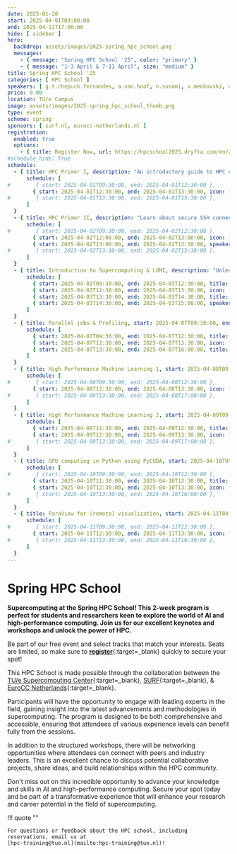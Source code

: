 ```yaml
---
date: 2025-01-28
start: 2025-04-01T09:00:00
end: 2025-04-11T17:00:00
hide: [ sidebar ]
hero:
  backdrop: assets/images/2025-spring_hpc_school.png
  messages:
    - { message: "Spring HPC School '25", color: "primary" }
    - { message: "1-3 April & 7-11 April", size: "medium" }
title: Spring HPC School '25
categories: [ HPC School ]
speakers: [ g.t.chepuck.fernandes, a.van.hoof, n.sunami, v.menkovski, evertvanvlietcfd, r.ozcelik, universityracing ]
price: 0.00
location: TU/e Campus
image: assets/images/2025-spring_hpc_school_thumb.png
type: event
scheme: spring
sponsors: [ surf.nl, eurocc-netherlands.nl ]
registration:
  enabled: true
  options:
    - { title: Register Now, url: https://hpcschool2025.dryfta.com/en/attendee-registration-tickets, qr: true }
#schedule_hide: True
schedule:
  - { title: HPC Primer I, description: "An introductory guide to HPC essentials for beginners, covering remote terminal setup, bash scripting, file management, job execution with SLURM, and an overview of TU/e's Supercomputing Center.", start: 2025-04-01T09:30:00, end: 2025-04-01T15:30:00, speakers: [ g.t.chepuck.fernandes ], location: "Neuron 0.262",
      schedule: [
#        { start: 2025-04-01T09:30:00, end: 2025-04-01T12:30:00 },
        { start: 2025-04-01T12:30:00, end: 2025-04-01T13:30:00, icon: food-fork-drink, title: Lunch },
#        { start: 2025-04-01T13:30:00, end: 2025-04-01T15:30:00 },
      ]
  }
  - { title: HPC Primer II, description: "Learn about secure SSH connections, setting up Git for version control, and understanding repository licenses in day two of the HPC Primer.", start: 2025-04-02T09:30:00, end: 2025-04-02T15:30:00, speakers: [ a.van.hoof ], location: "Neuron 0.246",
      schedule: [
#        { start: 2025-04-02T09:30:00, end: 2025-04-02T12:30:00 },
        { start: 2025-04-02T12:00:00, end: 2025-04-02T13:00:00, icon: food-fork-drink, title: Lunch },
        { start: 2025-04-02T13:00:00, end: 2025-04-02T13:30:00, speakers: ["n.sunami"], title: "Licenses for Code Repository" },
#        { start: 2025-04-02T13:30:00, end: 2025-04-02T15:30:00 },
      ]
  }
  - { title: Introduction to Supercomputing & LUMI, description: "Unleash the potential of clusters, supercomputers, and LUMI—Europe's fastest—for extensive computations, AI applications, and advanced data analyses.", start: 2025-04-03T09:30:00, end: 2025-04-03T15:00:00, location: "Neuron 0.262",
      schedule: [
        { start: 2025-04-03T09:30:00, end: 2025-04-03T12:30:00, title: Introduction to Supercomputing, description: "Learn to harness the power of clusters and supercomputers for large-scale computations and analyses in this course." },
        { start: 2025-04-03T12:30:00, end: 2025-04-03T13:30:00, icon: food-fork-drink, title: Lunch },
        { start: 2025-04-03T13:30:00, end: 2025-04-03T14:30:00, title: "LUMI: pre-exascale compute facilities for TU/e researchers" },
        { start: 2025-04-03T14:30:00, end: 2025-04-03T15:00:00, speakers: ["r.ozcelik"], title: "Experiences from the first TU/e user on LUMI" },
      ] 
  }
  - { title: Parallel jobs & Profiling, start: 2025-04-07T09:30:00, end: 2025-04-07T16:00:00, location: "Atlas -1.822", description: "Explore two distinct courses: one on optimizing supercomputer resource utilization through job concurrency with the QCG PilotJob framework, and another offering insights into high-performance hybrid systems with a focus on architecture, configuration, performance analysis models, and the Roofline model application.",
      schedule: [
        { start: 2025-04-07T09:30:00, end: 2025-04-07T12:30:00, title: Embarrassingly Parallel jobs },
        { start: 2025-04-07T12:30:00, end: 2025-04-07T13:30:00, icon: food-fork-drink, title: Lunch },
        { start: 2025-04-07T13:30:00, end: 2025-04-07T16:00:00, title: "Fundamentals of performance analysis" },
      ]
  }
  - { title: High Performance Machine Learning 1, start: 2025-04-08T09:30:00, end: 2025-04-08T17:00:00, location: "Neuron 0.246", description: "Engage in a two-day, hands-on course to master deep learning basics, optimize neural network models with Keras, and harness high-performance computing clusters.",
      schedule: [
#        { start: 2025-04-08T09:30:00, end: 2025-04-08T12:30:00 },
        { start: 2025-04-08T12:30:00, end: 2025-04-08T13:30:00, icon: food-fork-drink, title: Lunch },
#        { start: 2025-04-08T13:30:00, end: 2025-04-08T17:00:00 },
      ]
  }
  - { title: High Performance Machine Learning 2, start: 2025-04-09T09:30:00, end: 2025-04-09T17:00:00, location: "Neuron 0.262", description: "Enhance your deep learning efficiency by setting up a software environment, optimizing file I/O, leveraging CPU/GPU capabilities, profiling PyTorch, and utilizing parallel computing.",
      schedule: [
        { start: 2025-04-09T11:30:00, end: 2025-04-09T12:30:00, title: "Keynote: Vlado Menkovski", speakers: [ v.menkovski ] },
        { start: 2025-04-09T12:30:00, end: 2025-04-09T13:30:00, icon: food-fork-drink, title: Lunch },
#        { start: 2025-04-09T13:30:00, end: 2025-04-09T17:00:00 },
      ]
  }
  - { title: GPU computing in Python using PyCUDA, start: 2025-04-10T09:30:00, end: 2025-04-10T16:00:00, location: "Neuron 0.246", description: "Learn to leverage NVIDIA GPUs in Python using PyCUDA, from basic concepts to advanced parallel computation techniques.",
      schedule: [
#        { start: 2025-04-10T09:30:00, end: 2025-04-10T12:30:00 },
        { start: 2025-04-10T11:30:00, end: 2025-04-10T12:30:00, title: "Keynote: Evert van Vliet (ASML)", speakers: [ evertvanvlietcfd ] },
        { start: 2025-04-10T12:30:00, end: 2025-04-10T13:30:00, icon: food-fork-drink, title: Lunch },
#        { start: 2025-04-10T13:30:00, end: 2025-04-10T16:00:00 },
      ]
  }
  - { title: ParaView for (remote) visualization, start: 2025-04-11T09:30:00, end: 2025-04-11T16:30:00, location: "Neuron 0.264", description: "This course offers practical exercises and advanced topics in scientific visualization using ParaView.",
      schedule: [
#        { start: 2025-04-11T09:30:00, end: 2025-04-11T12:30:00 },
        { start: 2025-04-11T12:30:00, end: 2025-04-11T13:30:00, icon: food-fork-drink, title: "Keynote: University Racing Eindhoven (Lunch session)", speakers: [ universityracing ] },
#        { start: 2025-04-11T13:30:00, end: 2025-04-11T16:30:00 },
      ]
  }
---
```


# Spring HPC School

**Supercomputing at the Spring HPC School! This 2-week program is perfect for students and researchers keen to explore
the world of AI and high-performance computing. Join us for our excellent keynotes and workshops and unlock the power of
HPC.**

Be part of our free event and select tracks that match your interests. Seats are limited, so make sure to 
[**register**](https://hpcschool2025.dryfta.com/en/attendee-registration-tickets){:target=_blank} quickly to secure your 
spot!

This HPC School is made possible through the collaboration between the [TU/e Supercomputing Center](https://www.linkedin.com/in/supercomputing/){:target=_blank}, [SURF](https://www.surf.nl){:target=_blank}, & [EuroCC Netherlands](https://eurocc-netherlands.nl/nl/){:target=_blank}.

<!-- more -->

Participants will have the opportunity to engage with leading experts in the field, gaining insight into the latest
advancements and methodologies in supercomputing. The program is designed to be both comprehensive and accessible,
ensuring that attendees of various experience levels can benefit fully from the sessions.

In addition to the structured workshops, there will be networking opportunities where attendees can connect with peers
and industry leaders. This is an excellent chance to discuss potential collaborative projects, share ideas, and build
relationships within the HPC community.

Don't miss out on this incredible opportunity to advance your knowledge and skills in AI and high-performance computing.
Secure your spot today and be part of a transformative experience that will enhance your research and career potential
in the field of supercomputing.

!!! quote ""

    For questions or feedback about the HPC school, including reservations, email us at 
    [hpc-training@tue.nl](mailto:hpc-training@tue.nl)!

